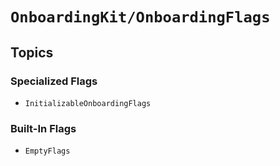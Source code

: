 # ``OnboardingKit/OnboardingFlags``

## Topics

### Specialized Flags

- ``InitializableOnboardingFlags``

### Built-In Flags

- ``EmptyFlags``
